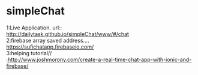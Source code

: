 # simpleChat
1:Live Application. url::
<br/>
http://dailytask.github.io/simpleChat/www/#/chat
<br/>
2:firebase array saved address....
<br/>
https://sufichatapp.firebaseio.com/
<br/>
3:helping tutorial//
<br/>
:http://www.joshmorony.com/create-a-real-time-chat-app-with-ionic-and-firebase/



